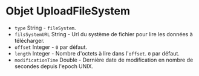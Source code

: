 # Objet UploadFileSystem

* `type` String - `fileSystem`.
* `filsSystemURL` String - Url du système de fichier pour lire les données à télécharger.
* `offset` Integer - `0` par défaut.
* `length` Integer - Nombre d'octets à lire dans l'`offset`. `0` par défaut.
* `modificationTime` Double - Dernière date de modification en nombre de secondes depuis l'epoch UNIX.